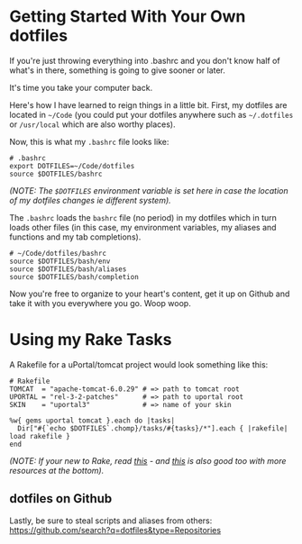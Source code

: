 Getting Started With Your Own dotfiles
======================================

If you're just throwing everything into .bashrc and you don't know half of what's in there, something is going to give sooner or later.

It's time you take your computer back.

Here's how I have learned to reign things in a little bit. First, my dotfiles are located in `~/Code` (you could put your dotfiles anywhere such as `~/.dotfiles` or `/usr/local` which are also worthy places). 

Now, this is what my `.bashrc` file looks like:

	# .bashrc
	export DOTFILES=~/Code/dotfiles
	source $DOTFILES/bashrc
	
*(NOTE: The `$DOTFILES` environment variable is set here in case the location of my dotfiles changes ie different system).*

The `.bashrc` loads the `bashrc` file (no period) in my dotfiles which in turn loads other files (in this case, my environment variables, my aliases and functions and my tab completions).

	# ~/Code/dotfiles/bashrc
	source $DOTFILES/bash/env
	source $DOTFILES/bash/aliases
	source $DOTFILES/bash/completion

Now you're free to organize to your heart's content, get it up on Github and take it with you everywhere you go. Woop woop.

Using my Rake Tasks
===================

A Rakefile for a uPortal/tomcat project would look something like this:
	
	# Rakefile
	TOMCAT  = "apache-tomcat-6.0.29" # => path to tomcat root
	UPORTAL = "rel-3-2-patches"      # => path to uportal root
	SKIN    = "uportal3"             # => name of your skin

	%w{ gems uportal tomcat }.each do |tasks|
	  Dir["#{`echo $DOTFILES`.chomp}/tasks/#{tasks}/*"].each { |rakefile| load rakefile }
	end

*(NOTE: If your new to Rake, read [this](http://rake.rubyforge.org/files/doc/rational_rdoc.html) - and [this](http://jasonseifer.com/2010/04/06/rake-tutorial) is also good too with more resources at the bottom).*
	
## dotfiles on Github

Lastly, be sure to steal scripts and aliases from others: <https://github.com/search?q=dotfiles&type=Repositories>